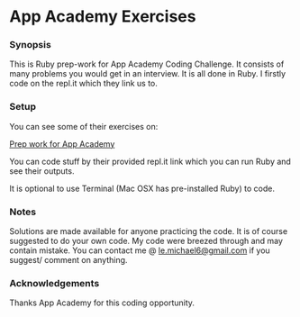 # App Academy Exercises

### Synopsis
This is Ruby prep-work for App Academy Coding Challenge. It consists of many problems you would get in an interview. It is all done in Ruby. I firstly code on the repl.it which they link us to.

### Setup

You can see some of their exercises on:

[Prep work for App Academy](http://prepwork.appacademy.io/coding-test-1/practice-problems/)

You can code stuff by their provided repl.it link which you can run Ruby and see their outputs.

It is optional to use Terminal (Mac OSX has pre-installed Ruby) to code.


### Notes
Solutions are made available for anyone practicing the code. It is of course suggested to do your own code.
My code were breezed through and may contain mistake. You can contact me @ le.michael6@gmail.com if you suggest/ comment on anything.

### Acknowledgements
Thanks App Academy for this coding opportunity.
